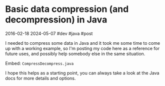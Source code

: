 # Basic data compression (and decompression) in Java
2016-02-18 2024-05-07 #dev #java #post

I needed to compress some data in Java and it took me some time to come up with a working example, so I'm  posting my code here as a reference for future uses, and possibly help somebody else in the same situation.

Embed: `CompressDecompress.java`

I hope this helps as a starting point, you can always take a look at the Java docs for more details and options.
